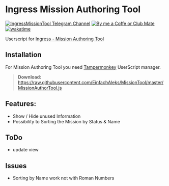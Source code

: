 # Ingress Mission Authoring Tool

[![IngressMissionTool Telegram Channel](https://img.shields.io/badge/Telegram-Join%20to%20the%20Channel-blue.svg)](https://t.me/IngressMissionTool)
[![By me a Coffe or Club Mate](https://img.shields.io/badge/Coffe-By%20me%20a%20Coffe%20or%20Club%20Mate-brightgreen.svg)](https://www.buymeacoffee.com/l/MissionTool) [![wakatime](https://wakatime.com/badge/github/EinfachAleks/MissionTool.svg)](https://wakatime.com/badge/github/EinfachAleks/MissionTool)

Userscript for [Ingress - Mission Authoring Tool](https://mission-author-dot-betaspike.appspot.com/)

## Installation

For Mission Authoring Tool you need [Tampermonkey](https://tampermonkey.net/) UserScript manager.

> **Download:** https://raw.githubusercontent.com/EinfachAleks/MissionTool/master/MissionAuthorTool.js


## Features:
- Show / Hide unused Information
- Possibility to Sorting the Mission by Status & Name 

## ToDo
- update view

## Issues
- Sorting by Name work not with Roman Numbers
